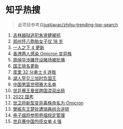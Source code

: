 # 知乎热搜

> 此项目参考自[justjavac/zhihu-trending-top-search](https://github.com/justjavac/zhihu-trending-top-search/blob/main/utils.ts)

<!-- BEGIN -->
  <!-- 最后更新时间:Sun Nov 28 2021 09:11:01 GMT+0000 (Coordinated Universal Time) -->
  1. [吉林越狱逃犯朱贤健被抓](https://www.zhihu.com/search?q=朱贤健)
1. [郑州怀八胞胎女子仅 18 岁](https://www.zhihu.com/search?q=郑州八胞胎)
1. [一人之下 4 更新](https://www.zhihu.com/search?q=一人之下4)
1. [香港两人感染 Omicron 变异株](https://www.zhihu.com/search?q=Omicron)
1. [周焯华涉嫌开设赌场被批捕](https://www.zhihu.com/search?q=周焯华)
1. [国王排名更新](https://www.zhihu.com/search?q=国王排名)
1. [库里 32 分勇士 6 连胜](https://www.zhihu.com/search?q=勇士)
1. [湖人罕见三加时负国王](https://www.zhihu.com/search?q=湖人)
1. [中国男篮世预赛大名单](https://www.zhihu.com/search?q=中国男篮)
1. [世乒赛王曼昱跨国混双出局](https://www.zhihu.com/search?q=世乒赛混双)
1. [2022 国考](https://www.zhihu.com/search?q=国考)
1. [世卫将新型变异毒株命名为 Omicron](https://www.zhihu.com/search?q=新型变异毒株)
1. [樊振东王楚钦遭瑞典组合逆转](https://www.zhihu.com/search?q=休斯敦世乒赛)
1. [电子烟将参照卷烟规定管理](https://www.zhihu.com/search?q=电子烟)
1. [世乒赛中国包揽女单 4 强](https://www.zhihu.com/search?q=世乒赛)
  <!-- END -->